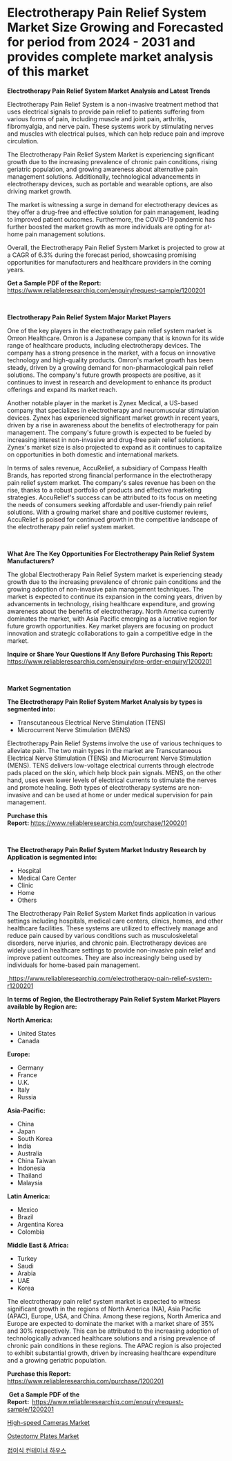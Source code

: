 <p><h1>Electrotherapy Pain Relief System Market Size Growing and Forecasted for period from 2024 - 2031 and provides complete market analysis of this market</h1></p><p><strong>Electrotherapy Pain Relief System Market Analysis and Latest Trends</strong></p>
<p><p>Electrotherapy Pain Relief System is a non-invasive treatment method that uses electrical signals to provide pain relief to patients suffering from various forms of pain, including muscle and joint pain, arthritis, fibromyalgia, and nerve pain. These systems work by stimulating nerves and muscles with electrical pulses, which can help reduce pain and improve circulation.</p><p>The Electrotherapy Pain Relief System Market is experiencing significant growth due to the increasing prevalence of chronic pain conditions, rising geriatric population, and growing awareness about alternative pain management solutions. Additionally, technological advancements in electrotherapy devices, such as portable and wearable options, are also driving market growth.</p><p>The market is witnessing a surge in demand for electrotherapy devices as they offer a drug-free and effective solution for pain management, leading to improved patient outcomes. Furthermore, the COVID-19 pandemic has further boosted the market growth as more individuals are opting for at-home pain management solutions.</p><p>Overall, the Electrotherapy Pain Relief System Market is projected to grow at a CAGR of 6.3% during the forecast period, showcasing promising opportunities for manufacturers and healthcare providers in the coming years.</p></p>
<p><strong>Get a Sample PDF of the Report:&nbsp;</strong> <a href="https://www.reliableresearchiq.com/enquiry/request-sample/1200201">https://www.reliableresearchiq.com/enquiry/request-sample/1200201</a></p>
<p>&nbsp;</p>
<p><strong>Electrotherapy Pain Relief System Major Market Players</strong></p>
<p><p>One of the key players in the electrotherapy pain relief system market is Omron Healthcare. Omron is a Japanese company that is known for its wide range of healthcare products, including electrotherapy devices. The company has a strong presence in the market, with a focus on innovative technology and high-quality products. Omron's market growth has been steady, driven by a growing demand for non-pharmacological pain relief solutions. The company's future growth prospects are positive, as it continues to invest in research and development to enhance its product offerings and expand its market reach.</p><p>Another notable player in the market is Zynex Medical, a US-based company that specializes in electrotherapy and neuromuscular stimulation devices. Zynex has experienced significant market growth in recent years, driven by a rise in awareness about the benefits of electrotherapy for pain management. The company's future growth is expected to be fueled by increasing interest in non-invasive and drug-free pain relief solutions. Zynex's market size is also projected to expand as it continues to capitalize on opportunities in both domestic and international markets.</p><p>In terms of sales revenue, AccuRelief, a subsidiary of Compass Health Brands, has reported strong financial performance in the electrotherapy pain relief system market. The company's sales revenue has been on the rise, thanks to a robust portfolio of products and effective marketing strategies. AccuRelief's success can be attributed to its focus on meeting the needs of consumers seeking affordable and user-friendly pain relief solutions. With a growing market share and positive customer reviews, AccuRelief is poised for continued growth in the competitive landscape of the electrotherapy pain relief system market.</p></p>
<p>&nbsp;</p>
<p><strong>What Are The Key Opportunities For Electrotherapy Pain Relief System Manufacturers?</strong></p>
<p><p>The global Electrotherapy Pain Relief System market is experiencing steady growth due to the increasing prevalence of chronic pain conditions and the growing adoption of non-invasive pain management techniques. The market is expected to continue its expansion in the coming years, driven by advancements in technology, rising healthcare expenditure, and growing awareness about the benefits of electrotherapy. North America currently dominates the market, with Asia Pacific emerging as a lucrative region for future growth opportunities. Key market players are focusing on product innovation and strategic collaborations to gain a competitive edge in the market.</p></p>
<p><strong>Inquire or Share Your Questions If Any Before Purchasing This Report:</strong> <a href="https://www.reliableresearchiq.com/enquiry/pre-order-enquiry/1200201">https://www.reliableresearchiq.com/enquiry/pre-order-enquiry/1200201</a></p>
<p>&nbsp;</p>
<p><strong>Market Segmentation</strong></p>
<p><strong>The Electrotherapy Pain Relief System Market Analysis by types is segmented into:</strong></p>
<p><ul><li>Transcutaneous Electrical Nerve Stimulation (TENS)</li><li>Microcurrent Nerve Stimulation (MENS)</li></ul></p>
<p><p>Electrotherapy Pain Relief Systems involve the use of various techniques to alleviate pain. The two main types in the market are Transcutaneous Electrical Nerve Stimulation (TENS) and Microcurrent Nerve Stimulation (MENS). TENS delivers low-voltage electrical currents through electrode pads placed on the skin, which help block pain signals. MENS, on the other hand, uses even lower levels of electrical currents to stimulate the nerves and promote healing. Both types of electrotherapy systems are non-invasive and can be used at home or under medical supervision for pain management.</p></p>
<p><strong>Purchase this Report:&nbsp;</strong><a href="https://www.reliableresearchiq.com/purchase/1200201">https://www.reliableresearchiq.com/purchase/1200201</a></p>
<p>&nbsp;</p>
<p><strong>The Electrotherapy Pain Relief System Market Industry Research by Application is segmented into:</strong></p>
<p><ul><li>Hospital</li><li>Medical Care Center</li><li>Clinic</li><li>Home</li><li>Others</li></ul></p>
<p><p>The Electrotherapy Pain Relief System Market finds application in various settings including hospitals, medical care centers, clinics, homes, and other healthcare facilities. These systems are utilized to effectively manage and reduce pain caused by various conditions such as musculoskeletal disorders, nerve injuries, and chronic pain. Electrotherapy devices are widely used in healthcare settings to provide non-invasive pain relief and improve patient outcomes. They are also increasingly being used by individuals for home-based pain management.</p></p>
<p><a href="https://www.reliableresearchiq.com/electrotherapy-pain-relief-system-r1200201">&nbsp;https://www.reliableresearchiq.com/electrotherapy-pain-relief-system-r1200201</a></p>
<p><strong>In terms of Region, the Electrotherapy Pain Relief System Market Players available by Region are:</strong></p>
<p>
    <p> <strong> North America: </strong>
        <ul>
            <li>United States</li>
            <li>Canada</li>
        </ul>
        </p> 
    <p> <strong> Europe: </strong>
        <ul>
            <li>Germany</li>
            <li>France</li>
            <li>U.K.</li>
            <li>Italy</li>
            <li>Russia</li>
        </ul>
        </p> 
    <p> <strong> Asia-Pacific: </strong>
        <ul>
            <li>China</li>
            <li>Japan</li>
            <li>South Korea</li>
            <li>India</li>
            <li>Australia</li>
            <li>China Taiwan</li>
            <li>Indonesia</li>
            <li>Thailand</li>
            <li>Malaysia</li>
        </ul>
        </p> 
    <p> <strong> Latin America: </strong>
        <ul>
            <li>Mexico</li>
            <li>Brazil</li>
            <li>Argentina Korea</li>
            <li>Colombia</li>
        </ul>
        </p> 
    <p> <strong> Middle East & Africa: </strong>
        <ul>
            <li>Turkey</li>
            <li>Saudi</li>
            <li>Arabia</li>
            <li>UAE</li>
            <li>Korea</li>
        </ul>
    </p>
    </p>
<p><p>The electrotherapy pain relief system market is expected to witness significant growth in the regions of North America (NA), Asia Pacific (APAC), Europe, USA, and China. Among these regions, North America and Europe are expected to dominate the market with a market share of 35% and 30% respectively. This can be attributed to the increasing adoption of technologically advanced healthcare solutions and a rising prevalence of chronic pain conditions in these regions. The APAC region is also projected to exhibit substantial growth, driven by increasing healthcare expenditure and a growing geriatric population.</p></p>
<p><strong>Purchase this Report: </strong><a href="https://www.reliableresearchiq.com/purchase/1200201">https://www.reliableresearchiq.com/purchase/1200201</a></p>
<p>&nbsp;<strong>Get a Sample PDF of the Report:&nbsp;&nbsp;</strong><a href="https://www.reliableresearchiq.com/enquiry/request-sample/1200201">https://www.reliableresearchiq.com/enquiry/request-sample/1200201</a></p>
<p><strong></strong></p>
<p><p><a href="https://medium.com/@joanstweart75/insights-into-the-high-speed-cameras-market-market-players-market-size-geographical-regions-and-136500c759c4">High-speed Cameras Market</a></p><p><a href="https://github.com/IzaiahBartell/Market-Research-Report-List-2/blob/main/osteotomy-plates-market.md">Osteotomy Plates Market</a></p><p><a href="https://github.com/hxzi07639916/Market-Research-Report-List-3/blob/main/508198874329.md">접이식 컨테이너 하우스</a></p></p>